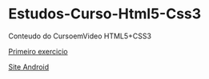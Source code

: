# Estudos-Curso-Html5-Css3

 Conteudo do CursoemVideo HTML5+CSS3

<a href="https://bmrnice.github.io/Estudos-Curso-Html5-Css3/HTML-CSS/Exercicios/ex001/index.html">Primeiro exercicio</a>

<a href="https://bmrnice.github.io/Estudos-Curso-Html5-Css3/HTML-CSS/Exercicios/desafiosdocap5/des10minisite/android.html">Site Android</a>